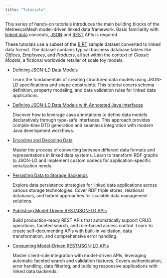 ```yaml
---
title: "Tutorials"
---
```


This series of hands-on tutorials introduces the main building blocks of the Metreeca/Mesh model-driven linked
data framework. Basic familiarity with [linked data](https://www.w3.org/standards/semanticweb/data)
concepts, [JSON](https://www.json.org/) and [REST](https://en.wikipedia.org/wiki/Representational_state_transfer) APIs
is required.

These tutorials use a subset of the [BIRT](http://www.eclipse.org/birt/phoenix/db/) sample dataset converted to linked
data format. The dataset contains typical business database tables like _Offices_, _Employees_, and _Products_, all set
within the context of _Classic Models_, a fictional worldwide retailer of scale toy models.

- [Defining JSON-LD Data Models](defining-data-models.md)

  Learn the fundamentals of creating structured data models using JSON-LD specifications and shape constraints.
  This tutorial covers schema definition, property modeling, and data validation rules for linked data applications.

- [Defining JSON-LD Data Models with Annotated Java Interfaces](defining-data-models-with-java.md)

  Discover how to leverage Java annotations to define data models declaratively through type-safe interfaces.
  This approach provides compile-time DTO generation and seamless integration with modern Java development workflows.

- [Encoding and Decoding Data](serialising-data.md)

  Master the process of converting between different data formats and representations in linked data systems.
  Learn to transform RDF graphs to JSON-LD and implement custom codecs for application-specific serialization needs.

- [Persisting Data to Storage Backends](persisting-data.md)

  Explore data persistence strategies for linked data applications across various storage technologies.
  Cover RDF triple stores, relational databases, and hybrid approaches for scalable data management solutions.

- [Publishing Model-Driven REST/JSON-LD APIs](publishing-jsonld-apis.md)

  Build production-ready REST APIs that automatically support CRUD operations, faceted search, and role-based access
  control.
  Learn to create self-documenting APIs with built-in validation, data transformation, and comprehensive error handling.

- [Consuming Model-Driven REST/JSON-LD APIs](consuming-jsonld-apis.md)

  Master client-side integration with model-driven APIs, leveraging automatic faceted search and validation features.
  Covers authentication, error handling, data filtering, and building responsive applications with linked data backends.
